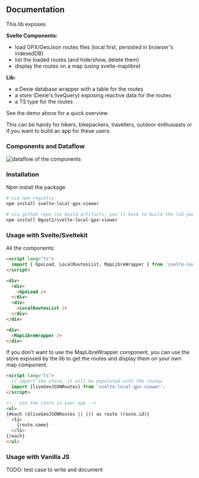 ## Documentation

This lib exposes

**Svelte Components:**  
- load GPX/GeoJson routes files (local first, persisted in browser's indexedDB)
- list the loaded routes (and hide/show, delete them)
- display the routes on a map (using svelte-maplibre)

**Lib:**  
- a Dexie database wrapper with a table for the routes
- a store (Dexie's liveQuery) exposing reactive data for the routes
- a TS type for the routes

See the demo above for a quick overview.

This can be handy for hikers, bikepackers, travellers, outdoor enthusiasts or if you want to build an app for these users.

### Components and Dataflow

<img alt="dataflow of the components" src="dataflow.excalidraw.svg">

### Installation

Npm install the package


```bash
# via npm registry
npm install svelte-local-gpx-viewer

# via github repo (no build artifacts, you'll have to build the lib yourself)
npm install 0gust1/svelte-local-gpx-viewer
```

### Usage with Svelte/Sveltekit

All the components:
```html
<script lang="ts">
  import { GpxLoad, LocalRoutesList, MapLibreWrapper } from 'svelte-local-gpx-viewer';
</script>

<div>
  <div>
    <GpxLoad />
  </div>
  <div>
    <LocalRoutesList />
  </div>
</div>

<div>
  <MapLibreWrapper />
</div>
```

If you don't want to use the MapLibreWrapper component, you can use the store exposed by the lib to get the routes and display them on your own map component.

```html
<script lang="ts">
  // import the store, it will be populated with the routes
  import {liveGeoJSONRoutes} from 'svelte-local-gpx-viewer';
</script>

<!-- Use the store in your app -->
<ul>
{#each ($liveGeoJSONRoutes || []) as route (route.id)}
  <li>
    {route.name}
  </li>
{/each}
</ul>
```

### Usage with Vanilla JS

TODO: test case to write and document


